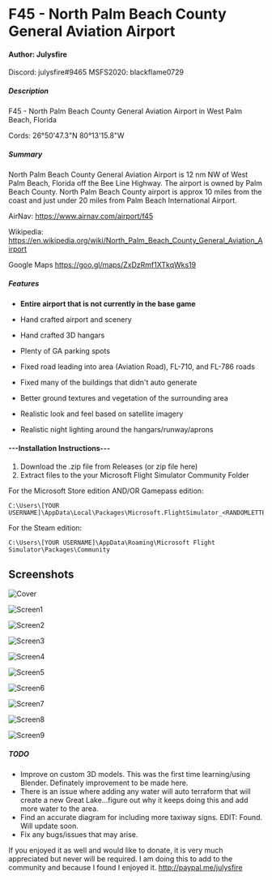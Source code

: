 # F45 - North Palm Beach County General Aviation Airport
#### Author: Julysfire
Discord: julysfire#9465        MSFS2020: blackflame0729

##### Description
F45 - North Palm Beach County General Aviation Airport in West Palm Beach, Florida 

Cords: 26°50'47.3"N 80°13'15.8"W

##### Summary

North Palm Beach County General Aviation Airport is 12 nm NW of West Palm Beach, Florida off the Bee Line Highway.  The airport is owned by Palm Beach County.  North Palm Beach County airport is approx 10 miles from the coast and just under 20 miles from Palm Beach International Airport.

AirNav: <https://www.airnav.com/airport/f45>

Wikipedia: <https://en.wikipedia.org/wiki/North_Palm_Beach_County_General_Aviation_Airport>

Google Maps <https://goo.gl/maps/ZxDzRmf1XTkqWks19>

##### Features

- **Entire airport that is not currently in the base game**

- Hand crafted airport and scenery
- Hand crafted 3D hangars
- Plenty of GA parking spots
- Fixed road leading into area (Aviation Road), FL-710, and FL-786 roads
- Fixed many of the buildings that didn't auto generate
- Better ground textures and vegetation of the surrounding area
- Realistic look and feel based on satellite imagery
- Realistic night lighting around the hangars/runway/aprons

#### ---Installation Instructions---
1. Download the .zip file from Releases (or zip file here)
2. Extract files to the your Microsoft Flight Simulator Community Folder

For the Microsoft Store edition AND/OR Gamepass edition:

	C:\Users\[YOUR USERNAME]\AppData\Local\Packages\Microsoft.FlightSimulator_<RANDOMLETTERS>\LocalCache\Packages\Community
	
For the Steam edition:

	C:\Users\[YOUR USERNAME]\AppData\Roaming\Microsoft Flight Simulator\Packages\Community

## Screenshots

![Cover](screenshots/c1.PNG)

![Screen1](screenshots/d1.PNG)

![Screen2](screenshots/d5.PNG)

![Screen3](screenshots/d7.PNG)

![Screen4](screenshots/d8.PNG)

![Screen5](screenshots/d10.PNG)

![Screen6](screenshots/d2.PNG)

![Screen7](screenshots/d4.PNG)

![Screen8](screenshots/d6.PNG)

![Screen9](screenshots/d9.PNG)


##### TODO

- Improve on custom 3D models.  This was the first time learning/using Blender.  Definately improvement to be made here.
- There is an issue where adding any water will auto terraform that will create a new Great Lake...figure out why it keeps doing this and add more water to the area.
- Find an accurate diagram for including more taxiway signs.  EDIT: Found.  Will update soon.
- Fix any bugs/issues that may arise.


If you enjoyed it as well and would like to donate, it is very much appreciated but never will be required.  I am doing this to add to the community and because I found I enjoyed it.
http://paypal.me/julysfire
